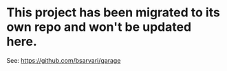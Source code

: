 # This project has been migrated to its own repo and won't be updated here.
See: https://github.com/bsarvari/garage
